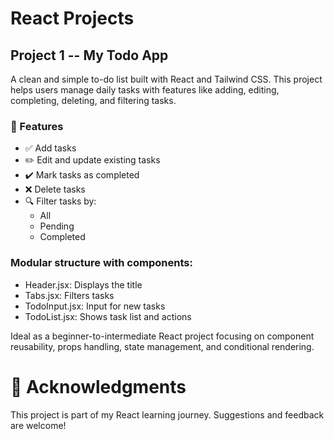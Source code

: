 # React Projects

## Project 1 -- My Todo App 
A clean and simple to-do list built with React and Tailwind CSS. This project helps users manage daily tasks with features like adding, editing, completing, deleting, and filtering tasks.

### 🔧 Features

- ✅ Add tasks
- ✏️ Edit and update existing tasks
- ✔️ Mark tasks as completed
- ❌ Delete tasks
- 🔍 Filter tasks by:
  - All
  - Pending
  - Completed

### Modular structure with components:

 - Header.jsx: Displays the title
 - Tabs.jsx: Filters tasks
 - TodoInput.jsx: Input for new tasks
 - TodoList.jsx: Shows task list and actions

Ideal as a beginner-to-intermediate React project focusing on component reusability, props handling, state management, and conditional rendering.

# 🙌 Acknowledgments
This project is part of my React learning journey. Suggestions and feedback are welcome!
